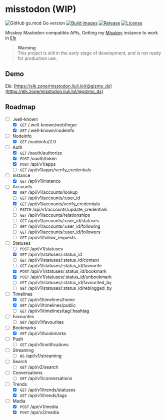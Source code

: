 # misstodon (WIP)

![GitHub go.mod Go version](https://img.shields.io/github/go-mod/go-version/gizmo-ds/misstodon?style=flat-square)
[![Build images](https://img.shields.io/github/actions/workflow/status/gizmo-ds/misstodon/images.yaml?branch=main&label=docker%20image&style=flat-square)](https://github.com/gizmo-ds/misstodon/actions/workflows/images.yaml)
[![Release](https://img.shields.io/github/v/release/gizmo-ds/misstodon.svg?include_prereleases&style=flat-square)](https://github.com/gizmo-ds/misstodon/releases/latest)
[![License](https://img.shields.io/github/license/gizmo-ds/misstodon?style=flat-square)](./LICENSE)

Misskey Mastodon-compatible APIs, Getting my [Misskey](https://github.com/misskey-dev/misskey/tree/13.2.0) instance to work in [Elk](https://github.com/elk-zone/elk)

> **Warning**  
> This project is still in the early stage of development, and is not ready for production use.

## Demo

Elk: [https://elk.zone/misstodon.liuli.lol/@gizmo_ds](https://elk.zone/misstodon.liuli.lol/@gizmo_ds)

## Roadmap

- [ ] .well-known
  - [x] `GET` /.well-known/webfinger
  - [x] `GET` /.well-known/nodeinfo
- [ ] Nodeinfo
  - [x] `GET` /nodeinfo/2.0
- [ ] Auth
  - [x] `GET` /oauth/authorize
  - [x] `POST` /oauth/token
  - [x] `POST` /api/v1/apps
  - [ ] `GET` /api/v1/apps/verify_credentials
- [ ] Instance
  - [x] `GET` /api/v1/instance
- [ ] Accounts
  - [x] `GET` /api/v1/accounts/lookup
  - [ ] `GET` /api/v1/accounts/:user_id
  - [x] `GET` /api/v1/accounts/verify_credentials
  - [ ] `PATCH` /api/v1/accounts/update_credentials
  - [ ] `GET` /api/v1/accounts/relationships
  - [ ] `GET` /api/v1/accounts/:user_id/statuses
  - [ ] `GET` /api/v1/accounts/:user_id/following
  - [ ] `GET` /api/v1/accounts/:user_id/followers
  - [ ] `GET` /api/v1/follow_requests
- [ ] Statuses
  - [ ] `POST` /api/v1/statuses
  - [x] `GET` /api/v1/statuses/:status_id
  - [ ] `GET` /api/v1/statuses/:status_id/context
  - [ ] `GET` /api/v1/statuses/:status_id/favourite
  - [x] `POST` /api/v1/statuses/:status_id/bookmark
  - [x] `POST` /api/v1/statuses/:status_id/unbookmark
  - [ ] `GET` /api/v1/statuses/:status_id/favourited_by
  - [ ] `GET` /api/v1/statuses/:status_id/reblogged_by
- [ ] Timelines
  - [x] `GET` /api/v1/timelines/home
  - [x] `GET` /api/v1/timelines/public
  - [ ] `GET` /api/v1/timelines/tag/:hashtag
- [ ] Favourites
  - [ ] `GET` /api/v1/favourites
- [ ] Bookmarks
  - [x] `GET` /api/v1/bookmarks
- [ ] Push
  - [ ] `GET` /api/v1/notifications
- [ ] Streaming
  - [ ] `WS` /api/v1/streaming
- [ ] Search
  - [ ] `GET` /api/v2/search
- [ ] Conversations
  - [ ] `GET` /api/v1/conversations
- [ ] Trends
  - [x] `GET` /api/v1/trends/statuses
  - [x] `GET` /api/v1/trends/tags
- [ ] Media
  - [x] `POST` /api/v1/media
  - [x] `POST` /api/v2/media
